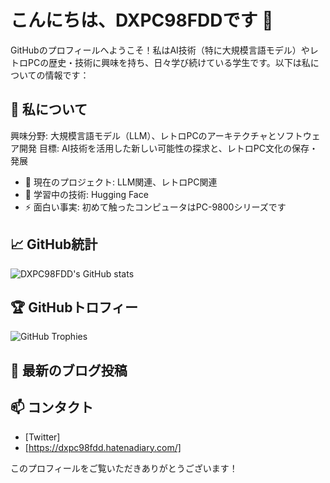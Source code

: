 # こんにちは、DXPC98FDDです 👋

GitHubのプロフィールへようこそ！私はAI技術（特に大規模言語モデル）やレトロPCの歴史・技術に興味を持ち、日々学び続けている学生です。以下は私についての情報です：

## 🚀 私について
興味分野: 大規模言語モデル（LLM）、レトロPCのアーキテクチャとソフトウェア開発
目標: AI技術を活用した新しい可能性の探求と、レトロPC文化の保存・発展
- 🔭 現在のプロジェクト: LLM関連、レトロPC関連 
- 🌱 学習中の技術: Hugging Face
- ⚡ 面白い事実: 初めて触ったコンピュータはPC-9800シリーズです

## 📈 GitHub統計
![DXPC98FDD's GitHub stats](https://github-readme-stats.vercel.app/api?username=DXPC98FDD&show_icons=true&theme=radical)

## 🏆 GitHubトロフィー
![GitHub Trophies](https://github-profile-trophy.vercel.app/?username=DXPC98FDD&theme=radical)

## 📝 最新のブログ投稿
<!-- BLOG-POST-LIST:START -->
<!-- BLOG-POST-LIST:END -->

## 📫 コンタクト
- [Twitter]
- [https://dxpc98fdd.hatenadiary.com/]

このプロフィールをご覧いただきありがとうございます！
